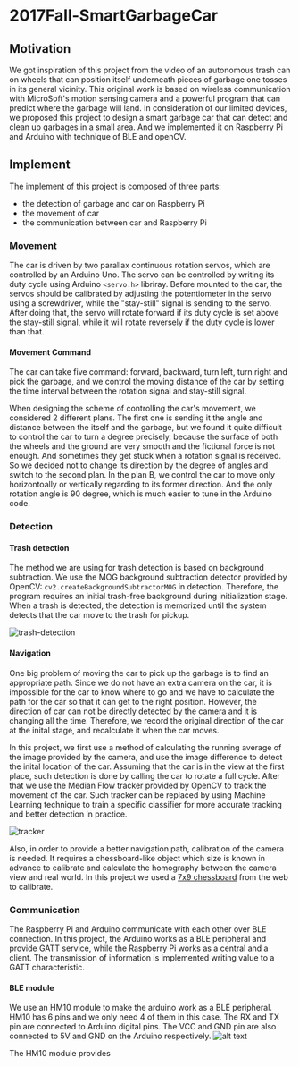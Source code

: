 # 2017Fall-SmartGarbageCar

## Motivation
We got inspiration of this project from the video of an autonomous trash can on wheels that can position itself underneath pieces of garbage one tosses in its general vicinity. This original work is based on wireless communication with MicroSoft's motion sensing camera and a powerful program that can predict where the garbage will land. In consideration of our limited devices, we proposed this project to design a smart garbage car that can detect and clean up garbages in a small area. And we implemented it on Raspberry Pi and Arduino with technique of BLE and openCV.

## Implement
The implement of this project is composed of three parts: 
- the detection of garbage and car on Raspberry Pi
- the movement of car
- the communication between car and Raspberry Pi
### Movement
The car is driven by two parallax continuous rotation servos, which are controlled by an Arduino Uno. The servo can be controlled by writing its duty cycle using Arduino `<servo.h>` libriray. Before mounted to the car, the servos should be calibrated by adjusting the  potentiometer in the servo using a screwdriver, while the "stay-still" signal is sending to the servo. After doing that, the servo will rotate forward if its duty cycle is set above the stay-still signal, while it will rotate reversely if the duty cycle is lower than that. 
#### Movement Command
The car can take five command: forward, backward, turn left, turn right and pick the garbage, and we control the moving distance of the car by setting the time interval between the rotation signal and stay-still signal. 

When designing the scheme of controlling the car's movement, we considered 2 different plans. The first one is sending it the angle and distance between the itself and the garbage, but we found it quite difficult to control the car to turn a degree precisely, because the surface of both the wheels and the ground are very smooth and the fictional force is not enough. And sometimes they get stuck when a rotation signal is received. So we decided not to change its direction by the degree of angles and switch to the second plan. In the plan B, we control the car to move only horizontoally or vertically regarding to its former direction. And the only rotation angle is 90 degree, which is much easier to tune in the Arduino code. 

### Detection

#### Trash detection
The method we are using for trash detection is based on background subtraction. We use the MOG background subtraction detector provided by OpenCV: `cv2.createBackgroundSubtractorMOG` in detection. Therefore, the program requires an initial trash-free background during initialization stage. When a trash is detected, the detection is memorized until the system detects that the car move to the trash for pickup.

![trash-detection]()

#### Navigation
One big problem of moving the car to pick up the garbage is to find an appropriate path. Since we do not have an extra camera on the car, it is impossible for the car to know where to go and we have to calculate the path for the car so that it can get to the right position. However, the direction of car can not be directly detected by the camera and it is changing all the time. Therefore, we record the original direction of the car at the inital stage, and recalculate it when the car moves.

In this project, we first use a method of calculating the running average of the image provided by the camera, and use the image difference to detect the inital location of the car. Assuming that the car is in the view at the first place, such detection is done by calling the car to rotate a full cycle. After that we use the Median Flow tracker provided by OpenCV to track the movement of the car. Such tracker can be replaced by using Machine Learning technique to train a specific classifier for more accurate tracking and better detection in practice.

![tracker]()

Also, in order to provide a better navigation path, calibration of the camera is needed. It requires a chessboard-like object which size is known in advance to calibrate and calculate the homography between the camera view and real world. In this project we used a [7x9 chessboard](https://www.mrpt.org/downloads/camera-calibration-checker-board_9x7.pdf) from the web to calibrate.

### Communication
The Raspberry Pi and Arduino communicate with each other over BLE connection. In this project, the Arduino works as a BLE peripheral and provide GATT service, while the Raspberry Pi works as a central and a client. The transmission of information is implemented writing value to a GATT characteristic.
#### BLE module
We use an HM10 module to make the arduino work as a BLE peripheral. HM10 has 6 pins and we only need 4 of them in this case. The RX and TX pin are connected to Arduino digital pins. The VCC and GND pin are also connected to 5V and GND on the Arduino respectively. 
![alt text][img]

[img]:http://fab.cba.mit.edu/classes/863.15/doc/tutorials/programming/bluetooth/bluetooth2.jpg "HM10 module"
The HM10 module provides
